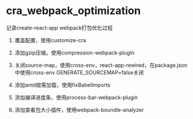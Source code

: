 # cra_webpack_optimization

记录create-react-app webpack打包优化过程

1. 覆盖配置，使用customize-cra

2. 添加gzip压缩，使用compression-webpack-plugin

3. 关闭source-map，使用cross-env，react-app-rewired，在package.json中使用cross-env GENERATE_SOURCEMAP=false关闭

4. 添加antd按需加载，使用fixBabelImports

5. 添加编译进度条，使用process-bar-webpack-plugin

6. 添加查看包大小插件，使用webpack-boundle-analyzer